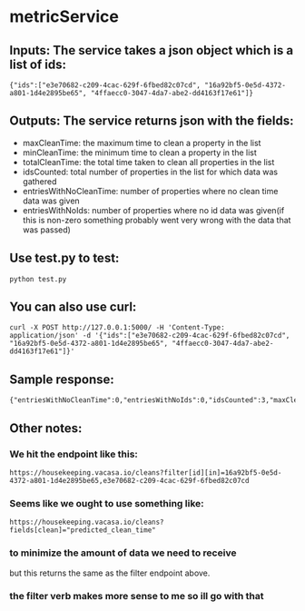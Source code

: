 # metricService

## Inputs: The service takes a json object which is a list of ids:
```
{"ids":["e3e70682-c209-4cac-629f-6fbed82c07cd", "16a92bf5-0e5d-4372-a801-1d4e2895be65", "4ffaecc0-3047-4da7-abe2-dd4163f17e61"]}
```

## Outputs: The service returns json with the fields:
- maxCleanTime: the maximum time to clean a property in the list
- minCleanTime: the minimum time to clean a property in the list
- totalCleanTime: the total time taken to clean all properties in the list
- idsCounted: total number of properties in the list for which data was gathered
- entriesWithNoCleanTime: number of properties where no clean time data was given
- entriesWithNoIds: number of properties where no id data was given(if this is non-zero something probably went very wrong with the data that was passed)

## Use test.py to test:
```
python test.py
```

## You can also use curl:
```
curl -X POST http://127.0.0.1:5000/ -H 'Content-Type: application/json' -d '{"ids":["e3e70682-c209-4cac-629f-6fbed82c07cd", "16a92bf5-0e5d-4372-a801-1d4e2895be65", "4ffaecc0-3047-4da7-abe2-dd4163f17e61"]}'
```

## Sample response:
```
{"entriesWithNoCleanTime":0,"entriesWithNoIds":0,"idsCounted":3,"maxCleanTime":2.91691406956171,"minCleanTime":2.29352616732206,"totalCleanTime":7.72456219718605}
```

## Other notes:
### We hit the endpoint like this:
```
https://housekeeping.vacasa.io/cleans?filter[id][in]=16a92bf5-0e5d-4372-a801-1d4e2895be65,e3e70682-c209-4cac-629f-6fbed82c07cd
```

### Seems like we ought to use something like:
```
https://housekeeping.vacasa.io/cleans?fields[clean]="predicted_clean_time"
```
### to minimize the amount of data we need to receive
but this returns the same as the filter endpoint above.
### the filter verb makes more sense to me so ill go with that
